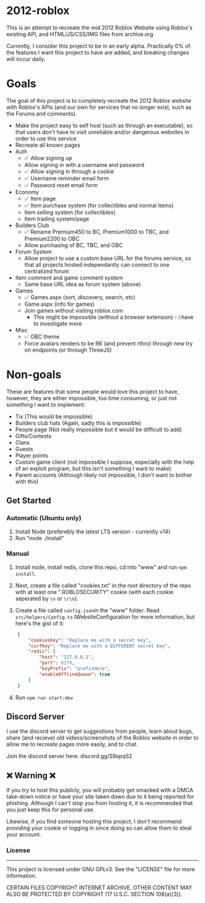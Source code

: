 # 2012-roblox
This is an attempt to recreate the mid 2012 Roblox Website using Roblox's existing API, and HTML/JS/CSS/IMG files from archive.org

Currently, I consider this project to be in an early alpha. Practically 0% of the features I want this project to have are added, and breaking changes will occur daily.

# Goals
The goal of this project is to completely recreate the 2012 Roblox website with Roblox's APIs (and our own for services that no longer exist, such as the Forums and comments).

- Make the project easy to self host (such as through an executable), so that users don't have to visit unreliable and/or dangerous websites in order to use this service
- Recreate all known pages
- Auth
    - ✅ Allow signing up
    - Allow signing in with a username and password
    - ✅ Allow signing in through a cookie
    - ✅ Username reminder email form
    - ✅ Password reset email form
- Economy
    - ✅ Item page
    - ✅ Item purchase system (for collectibles and normal items)
    - Item selling system (for collectibles)
    - Item trading system/page
- Builders Club
    - ✅ Rename Premium450 to BC, Premium1000 to TBC, and Premium2200 to OBC
    - Allow purchasing of BC, TBC, and OBC
- Forum System
    - Allow project to use a custom base URL for the forums service, so that all projects hosted independantly can connect to one centralized forum
- Item comment and game comment system
    - Same base URL idea as forum system (above)
- Games
    - ✅ Games.aspx (sort, discovery, search, etc)
    - Game.aspx (info for games)
    - Join games without visiting roblox.com
        - This might be impossible (without a browser extension) - i have to investigate more
- Misc
    - ✅ OBC theme
    - Force avatars renders to be R6 (and prevent rthro) through new try on endpoints (or through ThreeJS)

# Non-goals
These are features that some people would love this project to have, however, they are either impossible, too time consuming, or just not something I want to implement:
- Tix (This would be impossible)
- Builders club hats (Again, sadly this is impossible)
- People page (Not really impossible but it would be difficult to add)
- Gifts/Contests
- Clans
- Guests
- Player points
- Custom game client (not impossible I suppose, especially with the help of an exploit program, but this isn't something I want to make)
- Parent accounts (Although likely not impossible, I don't want to bother with this)

## Get Started

### Automatic (Ubuntu only)
1. Install Node (preferebly the latest LTS version - currently v14)
2. Run "node ./install"

### Manual
1. Install node, install redis, clone this repo, cd into "www" and run `npm install`.

2. Next, create a file called "cookies.txt" in the root directory of the repo with at least one ".ROBLOSECURITY" cookie (with each cookie seperated by `\n` or `\r\n`).

3. Create a file called `config.json`in the "www" folder. Read `src/helpers/Config.ts` IWebsiteConfiguration for more information, but here's the gist of it:

```json
    {
        "cookiesKey": "Replace me with a secret key",
        "csrfKey": "Replace me with a DIFFERENT secret key",
        "redis": {
            "host": "127.0.0.1",
            "port": 6379,
            "keyPrefix": "prefixHere",
            "enableOfflineQueue": true
        }
    }

```

4. Run `npm run start:dev`

## Discord Server
I use the discord server to get suggestions from people, learn about bugs, share (and recieve) old videos/screenshots of the Roblox website in order to allow me to recreate pages more easily, and to chat.

Join the discord server here: discord.gg/S9apqS2

## ❌ Warning ❌
If you try to host this publicly, you will probably get smacked with a DMCA take-down notice or have your site taken down due to it being reported for phishing. Although I can't stop you from hosting it, it is recommended that you just keep this for personal use. 

Likewise, if you find someone hosting this project, I don't recommend providing your cookie or logging in since doing so can allow them to steal your account.

  

### License

---

This project is licensed under GNU GPLv3. See the "LICENSE" file for more information.

  

CERTAIN FILES COPYRIGHT INTERNET ARCHIVE. OTHER CONTENT MAY ALSO BE PROTECTED BY COPYRIGHT (17 U.S.C. SECTION 108(a)(3)).
